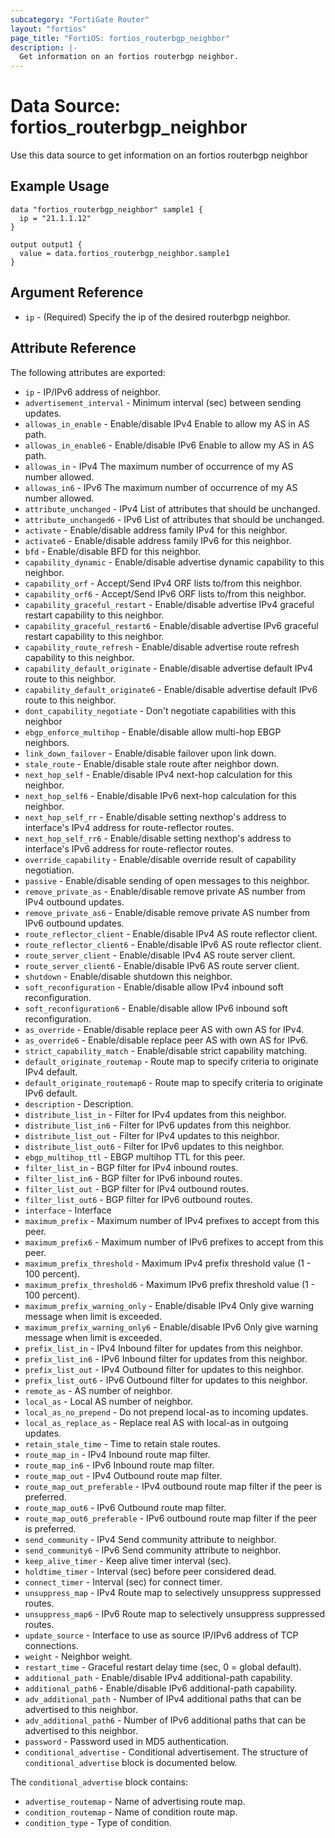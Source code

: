 ```yaml
---
subcategory: "FortiGate Router"
layout: "fortios"
page_title: "FortiOS: fortios_routerbgp_neighbor"
description: |-
  Get information on an fortios routerbgp neighbor.
---
```


# Data Source: fortios_routerbgp_neighbor
Use this data source to get information on an fortios routerbgp neighbor

## Example Usage

```hcl
data "fortios_routerbgp_neighbor" sample1 {
  ip = "21.1.1.12"
}

output output1 {
  value = data.fortios_routerbgp_neighbor.sample1
}
```

## Argument Reference

* `ip` - (Required) Specify the ip of the desired routerbgp neighbor.

## Attribute Reference

The following attributes are exported:

* `ip` - IP/IPv6 address of neighbor.
* `advertisement_interval` - Minimum interval (sec) between sending updates.
* `allowas_in_enable` - Enable/disable IPv4 Enable to allow my AS in AS path.
* `allowas_in_enable6` - Enable/disable IPv6 Enable to allow my AS in AS path.
* `allowas_in` - IPv4 The maximum number of occurrence of my AS number allowed.
* `allowas_in6` - IPv6 The maximum number of occurrence of my AS number allowed.
* `attribute_unchanged` - IPv4 List of attributes that should be unchanged.
* `attribute_unchanged6` - IPv6 List of attributes that should be unchanged.
* `activate` - Enable/disable address family IPv4 for this neighbor.
* `activate6` - Enable/disable address family IPv6 for this neighbor.
* `bfd` - Enable/disable BFD for this neighbor.
* `capability_dynamic` - Enable/disable advertise dynamic capability to this neighbor.
* `capability_orf` - Accept/Send IPv4 ORF lists to/from this neighbor.
* `capability_orf6` - Accept/Send IPv6 ORF lists to/from this neighbor.
* `capability_graceful_restart` - Enable/disable advertise IPv4 graceful restart capability to this neighbor.
* `capability_graceful_restart6` - Enable/disable advertise IPv6 graceful restart capability to this neighbor.
* `capability_route_refresh` - Enable/disable advertise route refresh capability to this neighbor.
* `capability_default_originate` - Enable/disable advertise default IPv4 route to this neighbor.
* `capability_default_originate6` - Enable/disable advertise default IPv6 route to this neighbor.
* `dont_capability_negotiate` - Don't negotiate capabilities with this neighbor
* `ebgp_enforce_multihop` - Enable/disable allow multi-hop EBGP neighbors.
* `link_down_failover` - Enable/disable failover upon link down.
* `stale_route` - Enable/disable stale route after neighbor down.
* `next_hop_self` - Enable/disable IPv4 next-hop calculation for this neighbor.
* `next_hop_self6` - Enable/disable IPv6 next-hop calculation for this neighbor.
* `next_hop_self_rr` - Enable/disable setting nexthop's address to interface's IPv4 address for route-reflector routes.
* `next_hop_self_rr6` - Enable/disable setting nexthop's address to interface's IPv6 address for route-reflector routes.
* `override_capability` - Enable/disable override result of capability negotiation.
* `passive` - Enable/disable sending of open messages to this neighbor.
* `remove_private_as` - Enable/disable remove private AS number from IPv4 outbound updates.
* `remove_private_as6` - Enable/disable remove private AS number from IPv6 outbound updates.
* `route_reflector_client` - Enable/disable IPv4 AS route reflector client.
* `route_reflector_client6` - Enable/disable IPv6 AS route reflector client.
* `route_server_client` - Enable/disable IPv4 AS route server client.
* `route_server_client6` - Enable/disable IPv6 AS route server client.
* `shutdown` - Enable/disable shutdown this neighbor.
* `soft_reconfiguration` - Enable/disable allow IPv4 inbound soft reconfiguration.
* `soft_reconfiguration6` - Enable/disable allow IPv6 inbound soft reconfiguration.
* `as_override` - Enable/disable replace peer AS with own AS for IPv4.
* `as_override6` - Enable/disable replace peer AS with own AS for IPv6.
* `strict_capability_match` - Enable/disable strict capability matching.
* `default_originate_routemap` - Route map to specify criteria to originate IPv4 default.
* `default_originate_routemap6` - Route map to specify criteria to originate IPv6 default.
* `description` - Description.
* `distribute_list_in` - Filter for IPv4 updates from this neighbor.
* `distribute_list_in6` - Filter for IPv6 updates from this neighbor.
* `distribute_list_out` - Filter for IPv4 updates to this neighbor.
* `distribute_list_out6` - Filter for IPv6 updates to this neighbor.
* `ebgp_multihop_ttl` - EBGP multihop TTL for this peer.
* `filter_list_in` - BGP filter for IPv4 inbound routes.
* `filter_list_in6` - BGP filter for IPv6 inbound routes.
* `filter_list_out` - BGP filter for IPv4 outbound routes.
* `filter_list_out6` - BGP filter for IPv6 outbound routes.
* `interface` - Interface
* `maximum_prefix` - Maximum number of IPv4 prefixes to accept from this peer.
* `maximum_prefix6` - Maximum number of IPv6 prefixes to accept from this peer.
* `maximum_prefix_threshold` - Maximum IPv4 prefix threshold value (1 - 100 percent).
* `maximum_prefix_threshold6` - Maximum IPv6 prefix threshold value (1 - 100 percent).
* `maximum_prefix_warning_only` - Enable/disable IPv4 Only give warning message when limit is exceeded.
* `maximum_prefix_warning_only6` - Enable/disable IPv6 Only give warning message when limit is exceeded.
* `prefix_list_in` - IPv4 Inbound filter for updates from this neighbor.
* `prefix_list_in6` - IPv6 Inbound filter for updates from this neighbor.
* `prefix_list_out` - IPv4 Outbound filter for updates to this neighbor.
* `prefix_list_out6` - IPv6 Outbound filter for updates to this neighbor.
* `remote_as` - AS number of neighbor.
* `local_as` - Local AS number of neighbor.
* `local_as_no_prepend` - Do not prepend local-as to incoming updates.
* `local_as_replace_as` - Replace real AS with local-as in outgoing updates.
* `retain_stale_time` - Time to retain stale routes.
* `route_map_in` - IPv4 Inbound route map filter.
* `route_map_in6` - IPv6 Inbound route map filter.
* `route_map_out` - IPv4 Outbound route map filter.
* `route_map_out_preferable` - IPv4 outbound route map filter if the peer is preferred.
* `route_map_out6` - IPv6 Outbound route map filter.
* `route_map_out6_preferable` - IPv6 outbound route map filter if the peer is preferred.
* `send_community` - IPv4 Send community attribute to neighbor.
* `send_community6` - IPv6 Send community attribute to neighbor.
* `keep_alive_timer` - Keep alive timer interval (sec).
* `holdtime_timer` - Interval (sec) before peer considered dead.
* `connect_timer` - Interval (sec) for connect timer.
* `unsuppress_map` - IPv4 Route map to selectively unsuppress suppressed routes.
* `unsuppress_map6` - IPv6 Route map to selectively unsuppress suppressed routes.
* `update_source` - Interface to use as source IP/IPv6 address of TCP connections.
* `weight` - Neighbor weight.
* `restart_time` - Graceful restart delay time (sec, 0 = global default).
* `additional_path` - Enable/disable IPv4 additional-path capability.
* `additional_path6` - Enable/disable IPv6 additional-path capability.
* `adv_additional_path` - Number of IPv4 additional paths that can be advertised to this neighbor.
* `adv_additional_path6` - Number of IPv6 additional paths that can be advertised to this neighbor.
* `password` - Password used in MD5 authentication.
* `conditional_advertise` - Conditional advertisement. The structure of `conditional_advertise` block is documented below.

The `conditional_advertise` block contains:

* `advertise_routemap` - Name of advertising route map.
* `condition_routemap` - Name of condition route map.
* `condition_type` - Type of condition.

